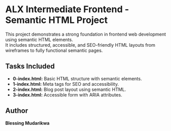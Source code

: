# ALX Intermediate Frontend - Semantic HTML Project

This project demonstrates a strong foundation in frontend web development using semantic HTML elements.  
It includes structured, accessible, and SEO-friendly HTML layouts from wireframes to fully functional semantic pages.

## Tasks Included
- **0-index.html:** Basic HTML structure with semantic elements.  
- **1-index.html:** Meta tags for SEO and accessibility.  
- **2-index.html:** Blog post layout using semantic HTML.  
- **3-index.html:** Accessible form with ARIA attributes.

## Author
**Blessing Mudarikwa**
